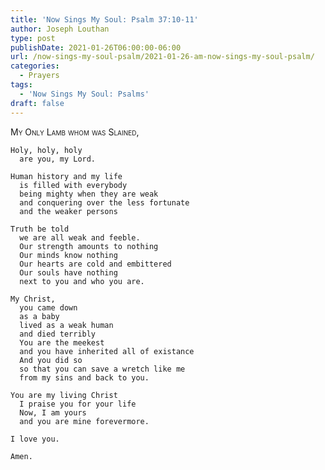 ```yaml
---
title: 'Now Sings My Soul: Psalm 37:10-11'
author: Joseph Louthan
type: post
publishDate: 2021-01-26T06:00:00-06:00
url: /now-sings-my-soul-psalm/2021-01-26-am-now-sings-my-soul-psalm/
categories:
  - Prayers
tags:
  - 'Now Sings My Soul: Psalms'
draft: false
---
```

<div style="font-variant: small-caps;">
My Only Lamb whom was Slained,
</div>

    Holy, holy, holy
      are you, my Lord.

    Human history and my life
      is filled with everybody 
      being mighty when they are weak
      and conquering over the less fortunate
      and the weaker persons

    Truth be told
      we are all weak and feeble.
      Our strength amounts to nothing
      Our minds know nothing
      Our hearts are cold and embittered
      Our souls have nothing
      next to you and who you are.

    My Christ,
      you came down
      as a baby
      lived as a weak human
      and died terribly
      You are the meekest
      and you have inherited all of existance
      And you did so
      so that you can save a wretch like me
      from my sins and back to you.

    You are my living Christ
      I praise you for your life
      Now, I am yours
      and you are mine forevermore.

    I love you.

    Amen.
